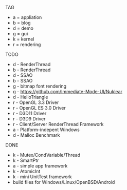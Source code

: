 TAG
 * a = appliation
 * b = blog
 * d = demo
 * g = gui
 * k = kernel
 * r = rendering

TODO
 * d - RenderThread
 * b - RenderThread
 * d - SSAO
 * b - SSAO
 * g - bitmap font rendering
 * g - https://github.com/Immediate-Mode-UI/Nuklear
 * d - HelloTriangle
 * r - OpenGL 3.3 Driver
 * r - OpenGL ES 3.0 Driver
 * r - D3D11 Driver
 * r - D3D9 Driver
 * r - Client/Server RenderThread Framework
 * a - Platform-indepent Windows
 * d - Malloc Benchmark
 
DONE
 * k - Mutex/CondVariable/Thread
 * k - SmartPtr
 * a - simple app framework
 * k - AtomicInt
 * k - mini UnitTest framework
 * build files for Windows/Linux/OpenBSD/Android
